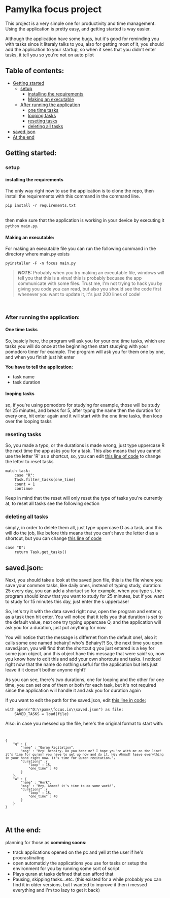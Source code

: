 # Pamylka focus project

This project is a very simple one for productivity and time management. Using the application is pretty easy, and getting started is way easier.

Although the application have some bugs, but it's good for reminding you with tasks since it literaly talks to you, also for getting most of it, you should add the application to your startup, so when it sees that you didn't enter tasks, it tell you so you're not on auto pilot

## Table of contents:

- [Getting started](#getting-started)
  - [setup](#setup)
    - [installing the requirements](#installing-the-requirements)
    - [Making an executable](#making-an-executable)
  - [After running the application](#after-running-the-application)
    - [one time tasks](#one-time-tasks)
    - [looping tasks](#looping-tasks)
    - [reseting tasks](#reseting-tasks)
    - [deleting all tasks](#deleting-all-tasks)
- [saved.json](#savedjson)
- [At the end](#at-the-end)

## Getting started:

### setup

#### installing the requirements

The only way right now to use the application is to clone the repo, then install the requirements with this command in the command line.

    pip install -r requirements.txt

<br>
then make sure that the application is working in your device by executing it <code>python main.py</code>.
<br>

#### Making an executable:

For making an executable file you can run the following command in the directory where main.py exists

    pyinstaller -F -n focus main.py

> **_NOTE:_** Probably when you try making an executable file, windows will tell you that this is a virus! this is probably becuase the app communicate with some files. Trust me, I'm not trying to hack you by giving you code you can read, but also you should see the code first whenever you want to update it, it's just 200 lines of code!

<br>

### After running the application:

#### One time tasks

So, basicly here, the program will ask you for your one time tasks, which are tasks you will do once at the beginning then start studying with your pomodoro timer for example. The program will ask you for them one by one, and when you finish just hit enter
<br>

**You have to tell the application:**

- task name
- task duration

#### looping tasks

so, if you're using pomodoro for studying for example, those will be study for 25 minutes, and break for 5, after typng the name then the duration for every one, hit enter again and it will start with the one time tasks, then loop over the looping tasks

### reseting tasks

So, you made a typo, or the durations is made wrong, just type uppercase R the next time the app asks you for a task. This also means that you cannot use the letter 'R' as a shortcut, so, you can edit [this line of code](https://github.com/ahmed-elbehairy7/Focus/blob/bad46936ca599ac9c3bbe98ad4185da2d4abf8f4/main.py#L164) to change the letter to reset tasks

    match task:
        case "R":
        Task.filter_tasks(one_time)
        count = 1
        continue

Keep in mind that the reset will only reset the type of tasks you're currently at, to reset all tasks see the following section

### deleting all tasks

simply, in order to delete them all, just type uppercase D as a task, and this will do the job, like before this means that you can't have the letter d as a shortcut, but you can change [this line of code](https://github.com/ahmed-elbehairy7/Focus/blob/bad46936ca599ac9c3bbe98ad4185da2d4abf8f4/main.py#L168)

    case "D":
        return Task.get_tasks()

## saved.json:

Next, you should take a look at the saved.json file, this is the file where you save your common tasks, like daily ones, instead of typing study, duration: 25 every day, you can add a shortuct so for example, when you type s, the program should know that you want to study for 25 minutes, but if you want to study for 15 minutes this day, just enter the s uppercase!

So, let's try it with the data saved right now, open the program and enter q as a task then hit enter. You will notice that it tells you that duration is set to the default value, next one try typing uppercase Q, and the application will ask you for a duration, just put anything for now.

You will notice that the message is differnet from the default one!, also it calls some one named behairy! who's Behairy?! So, the next time you open saved.json, you will find that the shortcut q you just entered is a key for some json object, and this object have this message that were said! so, now you know how to edit this and add your own shortcuts and tasks. I noticed right now that the name do nothing useful for the application but lets just leave it it doesn't bother anyone right?

As you can see, there's two durations, one for looping and the other for one time, you can set one of them or both for each task, but it's not required since the application will handle it and ask you for duration again

If you want to edit the path for the saved.json, edit [this line in code:](https://github.com/ahmed-elbehairy7/Focus/blob/bad46936ca599ac9c3bbe98ad4185da2d4abf8f4/main.py#L232)

    with open(r"D:\\pam\\focus.io\\saved.json") as file:
        SAVED_TASKS = load(file)

Also: in case you messed up the file, here's the original format to start with:
<code>

    {
        "q" : {
            "name" : "Quran Recitation",
            "msg" : "Hey! Behairy, Do you hear me? I hope you're with me on the line! it's time for quran! you have to get up now and do it. Hey Ahmad! leave everything in your hand right now. it's time for Quran recitation.",
            "durations" :{
                "loop" : 15,
                "one_time" : 40
            }
        },
        "w" : {
            "name" : "Work",
            "msg" : "Hey, Ahmed! it's time to do some work!",
            "durations" :{
                "loop" : 15,
                "one_time" : 40
            }
        }
    }

</code>

## At the end:

planning for those as **comming soons:**

- track applications opened on the pc and yell at the user if he's procrastinating
- open automaticly the applications you use for tasks or setup the environment for you by running some sort of script
- Plays quran at tasks defined that can afford that
- Pausing, skipping tasks...etc. (this existed for a while probably you can find it in older versions, but I wanted to improve it then i messed everything and I'm too lazy to get it back)

